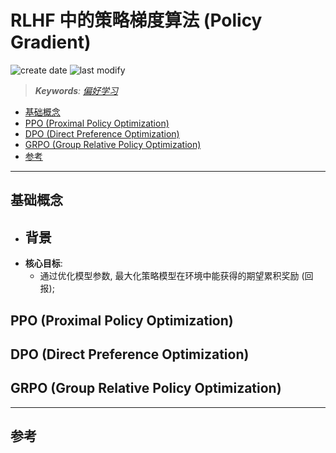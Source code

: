 RLHF 中的策略梯度算法 (Policy Gradient)
===
<!--START_SECTION:badge-->
![create date](https://img.shields.io/static/v1?label=create%20date&message=2025-09-24&label_color=gray&color=lightsteelblue&style=flat-square)
![last modify](https://img.shields.io/static/v1?label=last%20modify&message=2025-09-25%2003%3A17%3A40&label_color=gray&color=thistle&style=flat-square)
<!--END_SECTION:badge-->
<!--info
date: 2025-09-24 06:04:17
toc_title: '策略梯度算法'
top: false
draft: false
hidden: true
omit_in_tag_toc: false
section_number: true
level: 0
tags: []
-->

<!--START_SECTION:keywords-->
> ***Keywords**: [偏好学习](./偏好学习.md)*
<!--END_SECTION:keywords-->

<!--START_SECTION:paper_title-->
<!--END_SECTION:paper_title-->

<!--START_SECTION:toc-->
- [基础概念](#基础概念)
- [PPO (Proximal Policy Optimization)](#ppo-proximal-policy-optimization)
- [DPO (Direct Preference Optimization)](#dpo-direct-preference-optimization)
- [GRPO (Group Relative Policy Optimization)](#grpo-group-relative-policy-optimization)
- [参考](#参考)
<!--END_SECTION:toc-->

---

## 基础概念

- **背景**
    - 
- **核心目标**:
    - 通过优化模型参数, 最大化策略模型在环境中能获得的期望累积奖励 (回报);


<!--START_SECTION:keyword-->
<!--keyword_info
name: 'PPO'
extra_url: false
-->
## PPO (Proximal Policy Optimization)
<!--END_SECTION:keyword-->



<!--START_SECTION:keyword-->
<!--keyword_info
name: 'DPO'
extra_url: false
-->
## DPO (Direct Preference Optimization)
<!--END_SECTION:keyword-->



<!--START_SECTION:keyword-->
<!--keyword_info
name: 'GRPO'
extra_url: false
-->
## GRPO (Group Relative Policy Optimization)
<!--END_SECTION:keyword-->


---

<!-- no toc -->
## 参考